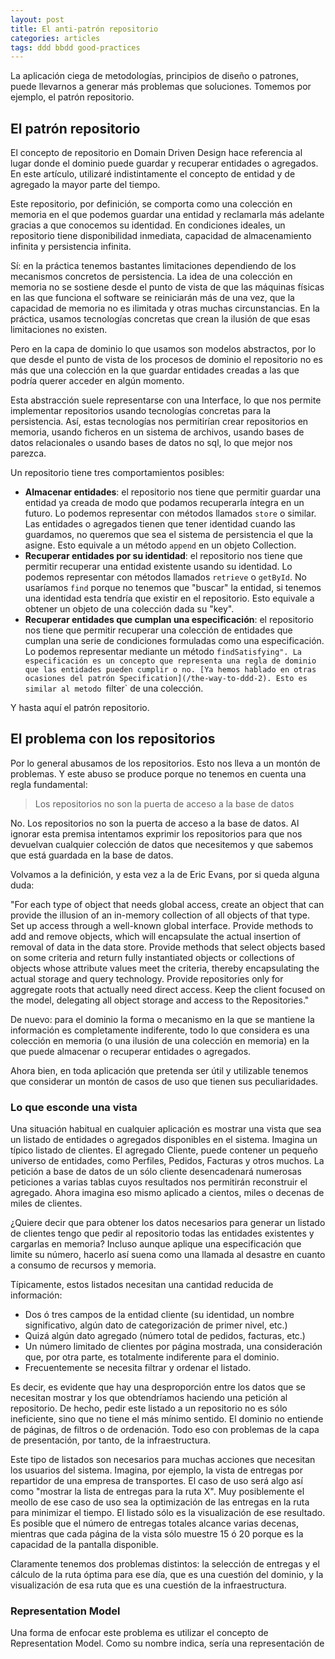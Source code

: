 ```yaml
---
layout: post
title: El anti-patrón repositorio
categories: articles
tags: ddd bbdd good-practices
---
```


La aplicación ciega de metodologías, principios de diseño o patrones, puede llevarnos a generar más problemas que soluciones. Tomemos por ejemplo, el patrón repositorio.

## El patrón repositorio

El concepto de repositorio en Domain Driven Design hace referencia al lugar donde el dominio puede guardar y recuperar entidades o agregados. En este artículo, utilizaré indistintamente el concepto de entidad y de agregado la mayor parte del tiempo.

Este repositorio, por definición, se comporta como una colección en memoria en el que podemos guardar una entidad y reclamarla más adelante gracias a que conocemos su identidad. En condiciones ideales, un repositorio tiene disponibilidad inmediata, capacidad de almacenamiento infinita y persistencia infinita.

Sí: en la práctica tenemos bastantes limitaciones dependiendo de los mecanismos concretos de persistencia. La idea de una colección en memoria no se sostiene desde el punto de vista de que las máquinas físicas en las que funciona el software se reiniciarán más de una vez, que la capacidad de memoria no es ilimitada y otras muchas circunstancias. En la práctica, usamos tecnologías concretas que crean la ilusión de que esas limitaciones no existen. 

Pero en la capa de dominio lo que usamos son modelos abstractos, por lo que desde el punto de vista de los procesos de dominio el repositorio no es más que una colección en la que guardar entidades creadas a las que podría querer acceder en algún momento.

Esta abstracción suele representarse con una Interface, lo que nos permite implementar repositorios usando tecnologías concretas para la persistencia. Así, estas tecnologías nos permitirían crear repositorios en memoria, usando ficheros en un sistema de archivos, usando bases de datos relacionales o usando bases de datos no sql, lo que mejor nos parezca.

Un repositorio tiene tres comportamientos posibles:

* **Almacenar entidades**: el repositorio nos tiene que permitir guardar una entidad ya creada de modo que podamos recuperarla íntegra en un futuro. Lo podemos representar con métodos llamados `store` o similar. Las entidades o agregados tienen que tener identidad cuando las guardamos, no queremos que sea el sistema de persistencia el que la asigne. Esto equivale a un método `append` en un objeto Collection.
* **Recuperar entidades por su identidad**: el repositorio nos tiene que permitir recuperar una entidad existente usando su identidad. Lo podemos representar con métodos llamados `retrieve` o `getById`. No usaríamos `find` porque no tenemos que "buscar" la entidad, si tenemos una identidad esta tendría que existir en el repositorio. Esto equivale a obtener un objeto de una colección dada su "key".
* **Recuperar entidades que cumplan una especificación**: el repositorio nos tiene que permitir recuperar una colección de entidades que cumplan una serie de condiciones formuladas como una especificación. Lo podemos representar mediante un método `findSatisfying". La especificación es un concepto que representa una regla de dominio que las entidades pueden cumplir o no. [Ya hemos hablado en otras ocasiones del patrón Specification](/the-way-to-ddd-2). Esto es similar al metodo `filter` de una colección.

Y hasta aquí el patrón repositorio.

## El problema con los repositorios

Por lo general abusamos de los repositorios. Esto nos lleva a un montón de problemas. Y este abuso se produce porque no tenemos en cuenta una regla fundamental:

> Los repositorios no son la puerta de acceso a la base de datos

No. Los repositorios no son la puerta de acceso a la base de datos. Al ignorar esta premisa intentamos exprimir los repositorios para que nos devuelvan cualquier colección de datos que necesitemos y que sabemos que está guardada en la base de datos.

Volvamos a la definición, y esta vez a la de Eric Evans, por si queda alguna duda:

"For each type of object that needs global access, create an object that can provide the illusion of an in-memory collection of all objects of that type. Set up access through a well-known global interface. Provide methods to add and remove objects, which will encapsulate the actual insertion of removal of data in the data store. Provide methods that select objects based on some criteria and return fully instantiated objects or collections of objects whose attribute values meet the criteria, thereby encapsulating the actual storage and query technology. Provide repositories only for aggregate roots that actually need direct access. Keep the client focused on the model, delegating all object storage and access to the Repositories."

De nuevo: para el dominio la forma o mecanismo en la que se mantiene la información es completamente indiferente, todo lo que considera es una colección en memoria (o una ilusión de una colección en memoria) en la que puede almacenar o recuperar entidades o agregados.

Ahora bien, en toda aplicación que pretenda ser útil y utilizable tenemos que considerar un montón de casos de uso que tienen sus peculiaridades.

### Lo que esconde una vista

Una situación habitual en cualquier aplicación es mostrar una vista que sea un listado de entidades o agregados disponibles en el sistema. Imagina un típico listado de clientes. El agregado Cliente, puede contener un pequeño universo de entidades, como Perfiles, Pedidos, Facturas y otros muchos. La petición a base de datos de un sólo cliente desencadenará numerosas peticiones a varias tablas cuyos resultados nos permitirán reconstruir el agregado. Ahora imagina eso mismo aplicado a cientos, miles o decenas de miles de clientes.

¿Quiere decir que para obtener los datos necesarios para generar un listado de clientes tengo que pedir al repositorio todas las entidades existentes y cargarlas en memoria? Incluso aunque aplique una especificación que limite su número, hacerlo así suena como una llamada al desastre en cuanto a consumo de recursos y memoria.

Típicamente, estos listados necesitan una cantidad reducida de información:

* Dos ó tres campos de la entidad cliente (su identidad, un nombre significativo, algún dato de categorización de primer nivel, etc.)
* Quizá algún dato agregado (número total de pedidos, facturas, etc.)
* Un número limitado de clientes por página mostrada, una consideración que, por otra parte, es totalmente indiferente para el dominio.
* Frecuentemente se necesita filtrar y ordenar el listado.

Es decir, es evidente que hay una desproporción entre los datos que se necesitan mostrar y los que obtendríamos haciendo una petición al repositorio. De hecho, pedir este listado a un repositorio no es sólo ineficiente, sino que no tiene el más mínimo sentido. El dominio no entiende de páginas, de filtros o de ordenación. Todo eso con problemas de la capa de presentación, por tanto, de la infraestructura.

Este tipo de listados son necesarios para muchas acciones que necesitan los usuarios del sistema. Imagina, por ejemplo, la vista de entregas por repartidor de una empresa de transportes. El caso de uso será algo así como "mostrar la lista de entregas para la ruta X". Muy posiblemente el meollo de ese caso de uso sea la optimización de las entregas en la ruta para minimizar el tiempo. El listado sólo es la visualización de ese resultado. Es posible que el número de entregas totales alcance varias decenas, mientras que cada página de la vista sólo muestre 15 ó 20 porque es la capacidad de la pantalla disponible.

Claramente tenemos dos problemas distintos: la selección de entregas y el cálculo de la ruta óptima para ese día, que es una cuestión del dominio, y la visualización de esa ruta que es una cuestión de la infraestructura.

### Representation Model

Una forma de enfocar este problema es utilizar el concepto de Representation Model. Como su nombre indica, sería una representación de
